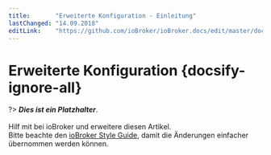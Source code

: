 ```yaml
---
title:       "Erweiterte Konfiguration - Einleitung"
lastChanged: "14.09.2018"
editLink:    "https://github.com/ioBroker/ioBroker.docs/edit/master/docs/config/README.md"
---
```


# Erweiterte Konfiguration {docsify-ignore-all}

?> ***Dies ist ein Platzhalter***. 
   <br><br>
   Hilf mit bei ioBroker und erweitere diesen Artikel.  
   Bitte beachte den [ioBroker Style Guide](dev/styleguidedoc), 
   damit die Änderungen einfacher übernommen werden können.

